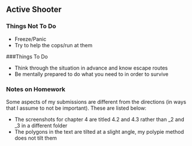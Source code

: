 ## Active Shooter
### Things Not To Do
+ Freeze/Panic
+ Try to help the cops/run at them

###Things To Do
+ Think through the situation in advance and know escape routes
+ Be mentally prepared to do what you need to in order to survive


### Notes on Homework
Some aspects of my submissions are different from the directions (in ways that I assume to not be important).  These are listed below:
+ The screenshots for chapter 4 are titled 4.2 and 4.3 rather than _2 and _3 in a different folder
+ The polygons in the text are tilted at a slight angle, my polypie method does not tilt them
